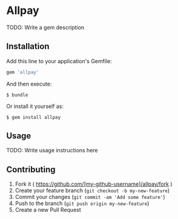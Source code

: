 # Allpay

TODO: Write a gem description

## Installation

Add this line to your application's Gemfile:

```ruby
gem 'allpay'
```

And then execute:

    $ bundle

Or install it yourself as:

    $ gem install allpay

## Usage

TODO: Write usage instructions here

## Contributing

1. Fork it ( https://github.com/[my-github-username]/allpay/fork )
2. Create your feature branch (`git checkout -b my-new-feature`)
3. Commit your changes (`git commit -am 'Add some feature'`)
4. Push to the branch (`git push origin my-new-feature`)
5. Create a new Pull Request

